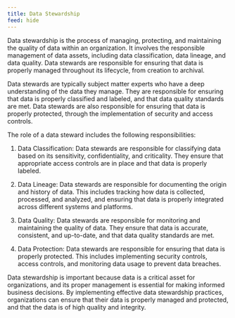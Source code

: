 ```yaml
---
title: Data Stewardship
feed: hide
---
```

Data stewardship is the process of managing, protecting, and maintaining the quality of data within an organization. It involves the responsible management of data assets, including data classification, data lineage, and data quality. Data stewards are responsible for ensuring that data is properly managed throughout its lifecycle, from creation to archival.

Data stewards are typically subject matter experts who have a deep understanding of the data they manage. They are responsible for ensuring that data is properly classified and labeled, and that data quality standards are met. Data stewards are also responsible for ensuring that data is properly protected, through the implementation of security and access controls.

The role of a data steward includes the following responsibilities:

1.  Data Classification: Data stewards are responsible for classifying data based on its sensitivity, confidentiality, and criticality. They ensure that appropriate access controls are in place and that data is properly labeled.
    
2.  Data Lineage: Data stewards are responsible for documenting the origin and history of data. This includes tracking how data is collected, processed, and analyzed, and ensuring that data is properly integrated across different systems and platforms.
    
3.  Data Quality: Data stewards are responsible for monitoring and maintaining the quality of data. They ensure that data is accurate, consistent, and up-to-date, and that data quality standards are met.
    
4.  Data Protection: Data stewards are responsible for ensuring that data is properly protected. This includes implementing security controls, access controls, and monitoring data usage to prevent data breaches.
    

Data stewardship is important because data is a critical asset for organizations, and its proper management is essential for making informed business decisions. By implementing effective data stewardship practices, organizations can ensure that their data is properly managed and protected, and that the data is of high quality and integrity.